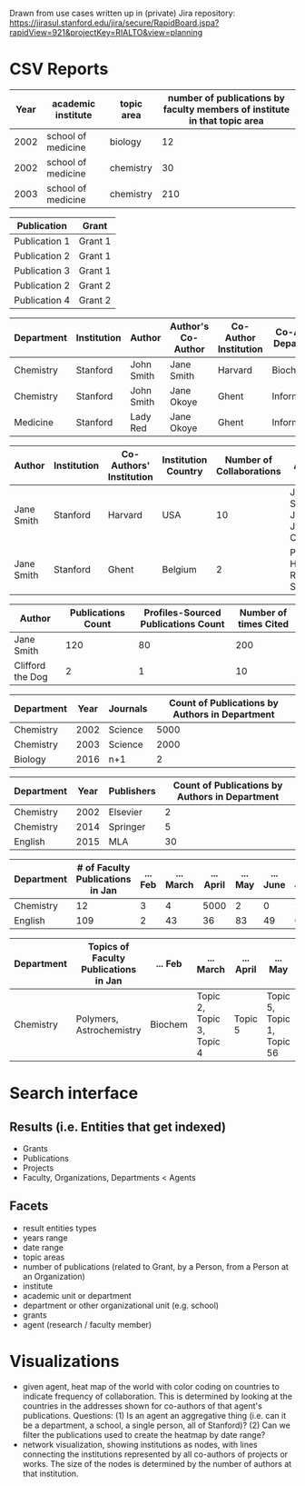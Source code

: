 Drawn from use cases written up in (private) Jira repository: https://jirasul.stanford.edu/jira/secure/RapidBoard.jspa?rapidView=921&projectKey=RIALTO&view=planning

# CSV Reports

Year | academic institute | topic area | number of publications by faculty members of institute in that topic area
---- | ------------------ | ---------- | -------------
2002 | school of medicine | biology    | 12
2002 | school of medicine | chemistry  | 30
2003 | school of medicine | chemistry  | 210

Publication   | Grant
------------- | ------
Publication 1 | Grant 1 
Publication 2 | Grant 1 
Publication 3 | Grant 1 
Publication 2 | Grant 2 
Publication 4 | Grant 2 

Department | Institution | Author | Author's Co-Author | Co-Author Institution | Co-Author Department | Number of Collaborations | Co-Author Country
--- | --- | --- | --- | --- | --- | --- | ---
Chemistry  | Stanford    | John Smith | Jane Smith  | Harvard  | Biochemistry | 2 | USA
Chemistry  | Stanford    | John Smith | Jane Okoye  | Ghent    | Informatics  | 10 | Belgium
Medicine   | Stanford    | Lady Red   | Jane Okoye  | Ghent    | Informatics  | 10 | Belgium

Author | Institution | Co-Authors' Institution | Institution Country | Number of Collaborations | Co-Authors' Names
------ | ----------- | ----------------------- | ------------------- | ------------------------ | -----------------
Jane Smith | Stanford | Harvard | USA | 10 | Jane Smith, John Doe, Jake Okuma
Jane Smith | Stanford | Ghent | Belgium | 2 | Patrick Hoch, Richard Sanderson

Author | Publications Count | Profiles-Sourced Publications Count | Number of times Cited
------ | ------------------ | ----------------------------------- | ---------------------
Jane Smith | 120 | 80 | 200
Clifford the Dog | 2 | 1 | 10

Department | Year | Journals | Count of Publications by Authors in Department
---------- | ---- | -------- | ----------------------------------------------
Chemistry  | 2002 | Science  | 5000
Chemistry  | 2003 | Science  | 2000
Biology    | 2016 | n+1      | 2


Department | Year | Publishers | Count of Publications by Authors in Department
---------- | ---- | ---------- | ----------------------------------------------
Chemistry  | 2002 | Elsevier   | 2
Chemistry  | 2014 | Springer   | 5
English    | 2015 | MLA        | 30

Department | # of Faculty Publications in Jan | ... Feb | ... March | ... April | ... May | ... June | ... July | ... Aug | ... Sept | ... Oct | ... Nov | ... Dev
---------- | --- | --- | ----- | ----- | --- | ---- | ---- | --- | ---- | --- | --- | ---
Chemistry  | 12  | 3   | 4     | 5000  |   2 |    0 |    2 |  10 | 2021 |  20 | 305 | 308
English    | 109 |   2 |    43 |   36  |  83 |   49 |    0 | 489 |  981 |  34 | 738 |  21

Department | Topics of Faculty Publications in Jan | ... Feb | ... March | ... April | ... May | ... June | ... July | ... Aug | ... Sept | ... Oct | ... Nov | ... Dev
---------- | --- | --- | ----- | ----- | --- | ---- | ---- | --- | ---- | --- | --- | ---
Chemistry  | Polymers, Astrochemistry  | Biochem   | Topic 2, Topic 3, Topic 4     | Topic 5  |  Topic 5, Topic 1, Topic 56 |    Topic 0 |   Topic 2 | Topic 10 | Topic 2, Topic 0, Topic 21 |  Topic 20 | Topic 3, Topic 0, Topic 5 | Topic 8

# Search interface

## Results (i.e. Entities that get indexed)
  - Grants
  - Publications
  - Projects
  - Faculty, Organizations, Departments < Agents

## Facets
  - result entities types
  - years range
  - date range
  - topic areas
  - number of publications (related to Grant, by a Person, from a Person at an Organization)
  - institute
  - academic unit or department
  - department or other organizational unit (e.g. school)
  - grants
  - agent (research / faculty member)

# Visualizations
  - given agent, heat map of the world with color coding on countries to indicate frequency of collaboration.  This is determined by looking at the countries in the addresses shown for co-authors of that agent's publications.  Questions: (1) Is an agent an aggregative thing (i.e. can it be a department, a school, a single person, all of Stanford)?  (2) Can we filter the publications used to create the heatmap by date range?
  - network visualization, showing institutions as nodes, with lines connecting the institutions represented by all co-authors of projects or works. The size of the nodes is determined by the number of authors at that institution. 
